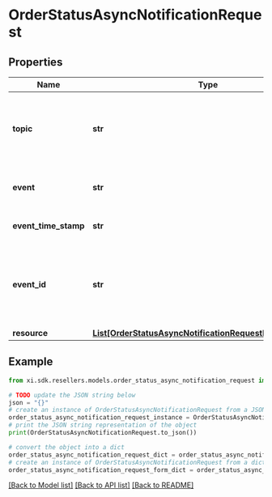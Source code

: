 # OrderStatusAsyncNotificationRequest


## Properties

Name | Type | Description | Notes
------------ | ------------- | ------------- | -------------
**topic** | **str** | Field for identifying whether it is a reseller or vendor event. For eg, resellers/orders | [optional] 
**event** | **str** | The event sent in the request. For eg, im::create. | [optional] 
**event_time_stamp** | **str** | The timestamp at which the event was sent. | [optional] 
**event_id** | **str** | A unique id used as identifier for the sepcific event and used for generating the x-hub signature. | [optional] 
**resource** | [**List[OrderStatusAsyncNotificationRequestResourceInner]**](OrderStatusAsyncNotificationRequestResourceInner.md) |  | [optional] 

## Example

```python
from xi.sdk.resellers.models.order_status_async_notification_request import OrderStatusAsyncNotificationRequest

# TODO update the JSON string below
json = "{}"
# create an instance of OrderStatusAsyncNotificationRequest from a JSON string
order_status_async_notification_request_instance = OrderStatusAsyncNotificationRequest.from_json(json)
# print the JSON string representation of the object
print(OrderStatusAsyncNotificationRequest.to_json())

# convert the object into a dict
order_status_async_notification_request_dict = order_status_async_notification_request_instance.to_dict()
# create an instance of OrderStatusAsyncNotificationRequest from a dict
order_status_async_notification_request_form_dict = order_status_async_notification_request.from_dict(order_status_async_notification_request_dict)
```
[[Back to Model list]](../README.md#documentation-for-models) [[Back to API list]](../README.md#documentation-for-api-endpoints) [[Back to README]](../README.md)


